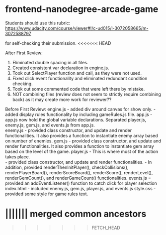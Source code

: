 frontend-nanodegree-arcade-game
===============================

Students should use this rubric: https://www.udacity.com/course/viewer#!/c-ud015/l-3072058665/m-3072588797

for self-checking their submission.
<<<<<<< HEAD

After First Review:
1.  Eliminated double spacing in all files.
2.  Created consistent var declaration in engine.js.
3.  Took out SelectPlayer function and call, as they were not used.
4.  Fixed click event functionality and eliminated redundant condition checking.
5.  Took out some commented code that were left there by mistake.
6.  NOT combining files (review does not seem to strictly require combining back) as it may create more work for reviewer??

Before First Review:
engine.js
	- added div around canvas for show only.
	- added display rules functionality by including gameRules.js file.
app.js
	- app.js now hold the global variable declarations.  Separated player.js, enemy.js, gem.js, and events.js from app.js.  
enemy.js
	- provided class constructor, and update and render functionalities.  It also provides a function to instantiate 
	enemy array based on number of enemies.
gem.js
	- provided class constructor, and update and render functionalities.  It also provides a function to instantiate 
	gem array based on the level of the game.
player.js
	- This is where most of the action takes place.  
	- provided class constructor, and update and render functionalities.
	- In addition, provided renderThenInitPlayer(), checkCollisions(), renderPlayerBoard(), renderScoreBoard(), 
	renderScore(), renderLevel(), renderGemCount(), and renderGameCount() functionalities.
events.js
	= provided an addEventListener() function to catch click for player selection
index.html
	- included enemy.js, gem.js, player.js, and events.js
style.css
	- provided some style for game rules text.
	

||||||| merged common ancestors
=======



>>>>>>> FETCH_HEAD
